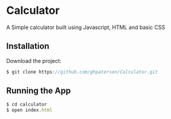 # Calculator

A Simple calculator built using Javascript, HTML and basic CSS

## Installation

Download the project:

```js
$ git clone https://github.com/ghpaterson/Calculator.git
```

## Running the App

```js
$ cd calculator
$ open index.html
```
